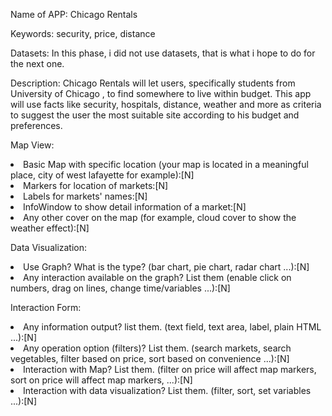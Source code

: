 Name of APP: Chicago Rentals

Keywords: security, price, distance

Datasets: In this phase, i did not use datasets, that is what i hope to do for the next one.

Description: Chicago Rentals will let users, specifically students from University of Chicago , to find somewhere to live within budget. 
			 This app will use facts like security, hospitals, distance, weather and more as criteria to suggest the user the most suitable site according to his budget and preferences.

Map View:

<li/>Basic Map with specific location (your map is located in a meaningful place, city of west lafayette for example):[N]<br/>
<li/>Markers for location of markets:[N]<br/>
<li/>Labels for markets' names:[N]<br/>
<li/>InfoWindow to show detail information of a market:[N]<br/>
<li/>Any other cover on the map (for example, cloud cover to show the weather effect):[N]

Data Visualization:

<li/>Use Graph? What is the type? (bar chart, pie chart, radar chart ...):[N]<br/>
<li/>Any interaction available on the graph? List them (enable click on numbers, drag on lines, change time/variables ...):[N]

Interaction Form:

<li/>Any information output? list them. (text field, text area, label, plain HTML ...):[N]<br/>
<li/>Any operation option (filters)? List them. (search markets, search vegetables, filter based on price, sort based on convenience ...):[N]<br/>
<li/>Interaction with Map? List them. (filter on price will affect map markers, sort on price will affect map markers, ...):[N]<br/>
<li/>Interaction with data visualization? List them. (filter, sort, set variables ...):[N]<br/>
